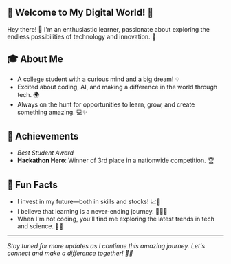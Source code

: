 ## 🌟 Welcome to My Digital World! 🌟

Hey there! 👋 I'm an enthusiastic learner, passionate about exploring the endless possibilities of technology and innovation. 🚀

## 🎓 About Me
- A college student with a curious mind and a big dream! 💡
- Excited about coding, AI, and making a difference in the world through tech. 🌍
- Always on the hunt for opportunities to learn, grow, and create something amazing. 💻✨

## 💼  Achievements
- *Best Student Award*
- **Hackathon Hero**: Winner of 3rd place in a nationwide competition. 🏆

## 🌟 Fun Facts
- I invest in my future—both in skills and stocks! 📈🎯
- I believe that learning is a never-ending journey. 🚴‍♂️💡
- When I'm not coding, you’ll find me exploring the latest trends in tech and science. 🔬✨

---

*Stay tuned for more updates as I continue this amazing journey. Let's connect and make a difference together! 💬😊*
